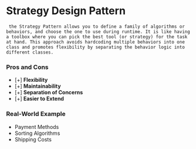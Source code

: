 # Strategy Design Pattern

```
 the Strategy Pattern allows you to define a family of algorithms or behaviors, and choose the one to use during runtime. It is like having a toolbox where you can pick the best tool (or strategy) for the task at hand. This approach avoids hardcoding multiple behaviors into one class and promotes flexibility by separating the behavior logic into different classes.
```

### Pros and Cons

- [+] **Flexibility**
- [+] **Maintainability**
- [+] **Separation of Concerns**
- [+] **Easier to Extend**

### Real-World Example

- Payment Methods
- Sorting Algorithms
- Shipping Costs
